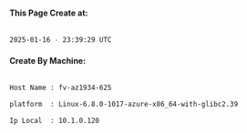 
   
#### This Page Create at:

```bash

2025-01-16 - 23:39:29 UTC

```

#### Create By Machine:

```bash

Host Name : fv-az1934-625

platform  : Linux-6.8.0-1017-azure-x86_64-with-glibc2.39

Ip Local  : 10.1.0.120

```

